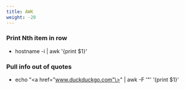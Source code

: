 ```yaml
---
title: AWK
weight: -20
---
```


### Print Nth item in row
- hostname -i | awk '{print $1}'

### Pull info out of quotes
- echo "\<a href="www.duckduckgo.com"\>" | awk -F '"' '{print $1}'
